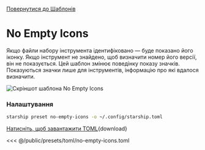 [Повернутися до Шаблонів](./#no-empty-icons)

# No Empty Icons

Якщо файли набору інструмента ідентифіковано — буде показано його іконку. Якщо інструмент не знайдено, щоб визначити номер його версії, він не показується. Цей шаблон змінює поведінку показу значків. Показуються значки лише для інструментів, інформацію про які вдалося визначити.

![Скріншот шаблона No Empty Icons](/presets/img/no-empty-icons.png)

### Налаштування

```sh
starship preset no-empty-icons -o ~/.config/starship.toml
```

[Натисніть, щоб завантажити TOML](/presets/toml/no-empty-icons.toml){download}

<<< @/public/presets/toml/no-empty-icons.toml
